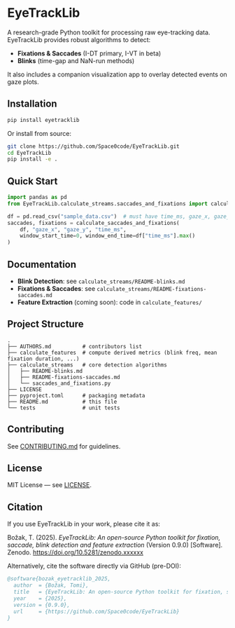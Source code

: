 <!-- SPDX-FileCopyrightText: 2025 Tomi Božak, Jožef Stefan Institute -->
<!-- SPDX-License-Identifier: MIT -->
# EyeTrackLib

A research-grade Python toolkit for processing raw eye-tracking data. EyeTrackLib provides robust algorithms to detect:

- **Fixations & Saccades** (I-DT primary, I-VT in beta)
- **Blinks** (time-gap and NaN-run methods)

It also includes a companion visualization app to overlay detected events on gaze plots.

## Installation

```bash
pip install eyetracklib
```

Or install from source:

```bash
git clone https://github.com/Space0code/EyeTrackLib.git
cd EyeTrackLib
pip install -e .
```

## Quick Start

```python
import pandas as pd
from EyeTrackLib.calculate_streams.saccades_and_fixations import calculate_saccades_and_fixations

df = pd.read_csv("sample_data.csv")  # must have time_ms, gaze_x, gaze_y
saccades, fixations = calculate_saccades_and_fixations(
    df, "gaze_x", "gaze_y", "time_ms",
    window_start_time=0, window_end_time=df["time_ms"].max()
)
```

## Documentation

- **Blink Detection**: see `calculate_streams/README-blinks.md`
- **Fixations & Saccades**: see `calculate_streams/README-fixations-saccades.md`
- **Feature Extraction** (coming soon): code in `calculate_features/`

## Project Structure

```
.
├── AUTHORS.md          # contributors list
├── calculate_features  # compute derived metrics (blink freq, mean fixation duration, ...)
├── calculate_streams   # core detection algorithms
│   ├── README-blinks.md
│   ├── README-fixations-saccades.md
│   └── saccades_and_fixations.py
├── LICENSE
├── pyproject.toml      # packaging metadata
├── README.md           # this file
└── tests               # unit tests
```

## Contributing

See [CONTRIBUTING.md](CONTRIBUTING.md) for guidelines.


## License

MIT License — see [LICENSE](LICENSE).


## Citation

If you use EyeTrackLib in your work, please cite it as:

Božak, T. (2025). *EyeTrackLib: An open-source Python toolkit for fixation, saccade, blink detection and feature extraction* (Version 0.9.0) [Software]. Zenodo. https://doi.org/10.5281/zenodo.xxxxxx

Alternatively, cite the software directly via GitHub (pre-DOI):

```bibtex
@software{bozak_eyetracklib_2025,
  author  = {Božak, Tomi},
  title   = {EyeTrackLib: An open-source Python toolkit for fixation, saccade, blink detection and feature extraction},
  year    = {2025},
  version = {0.9.0},
  url     = {https://github.com/Space0code/EyeTrackLib}
}